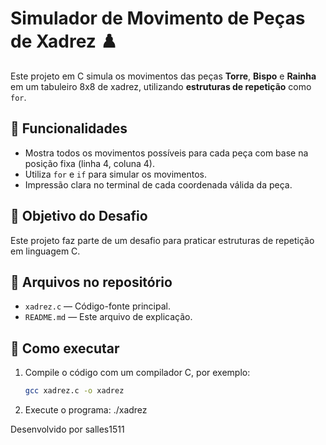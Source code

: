 # Simulador de Movimento de Peças de Xadrez ♟️

Este projeto em C simula os movimentos das peças **Torre**, **Bispo** e **Rainha** em um tabuleiro 8x8 de xadrez, utilizando **estruturas de repetição** como `for`.

## 🔧 Funcionalidades

- Mostra todos os movimentos possíveis para cada peça com base na posição fixa (linha 4, coluna 4).
- Utiliza `for` e `if` para simular os movimentos.
- Impressão clara no terminal de cada coordenada válida da peça.

## 🎯 Objetivo do Desafio

Este projeto faz parte de um desafio para praticar estruturas de repetição em linguagem C.

## 📁 Arquivos no repositório

- `xadrez.c` — Código-fonte principal.
- `README.md` — Este arquivo de explicação.

## 🚀 Como executar

1. Compile o código com um compilador C, por exemplo:
   ```bash
   gcc xadrez.c -o xadrez

2. Execute o programa:
./xadrez

Desenvolvido por salles1511
